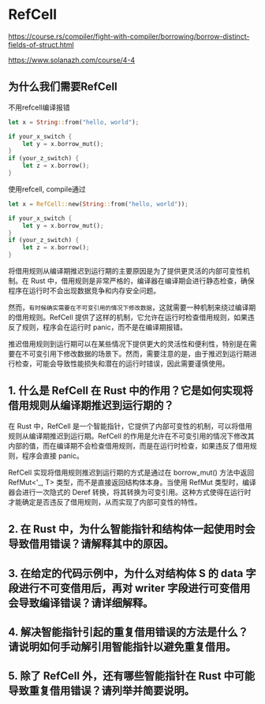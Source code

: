 # RefCell

https://course.rs/compiler/fight-with-compiler/borrowing/borrow-distinct-fields-of-struct.html

https://www.solanazh.com/course/4-4

## 为什么我们需要RefCell

不用refcell编译报错

```rust
let x = String::from("hello, world");

if your_x_switch {
    let y = x.borrow_mut();
}
if (your_z_switch) {
    let z = x.borrow();
}
```

使用refcell, compile通过

```rust
let x = RefCell::new(String::from("hello, world"));

if your_x_switch {
    let y = x.borrow_mut();
}
if (your_z_switch) {
    let z = x.borrow();
}
```

将借用规则从编译期推迟到运行期的主要原因是为了提供更灵活的内部可变性机制。在 Rust 中，借用规则是非常严格的，编译器在编译期会进行静态检查，确保程序在运行时不会出现数据竞争和内存安全问题。

然而，`有时候确实需要在不可变引用的情况下修改数据`，这就需要一种机制来绕过编译期的借用规则。RefCell 提供了这样的机制，它允许在运行时检查借用规则，如果违反了规则，程序会在运行时 panic，而不是在编译期报错。

推迟借用规则到运行期可以在某些情况下提供更大的灵活性和便利性，特别是在需要在不可变引用下修改数据的场景下。然而，需要注意的是，由于推迟到运行期进行检查，可能会导致性能损失和潜在的运行时错误，因此需要谨慎使用。

## 1. 什么是 RefCell 在 Rust 中的作用？它是如何实现将借用规则从编译期推迟到运行期的？

在 Rust 中，RefCell 是一个智能指针，它提供了内部可变性的机制，可以将借用规则从编译期推迟到运行期。RefCell 的作用是允许在不可变引用的情况下修改其内部的值，而在编译期不会检查借用规则，而是在运行时检查，如果违反了借用规则，程序会直接 panic。

RefCell 实现将借用规则推迟到运行期的方式是通过在 borrow_mut() 方法中返回 RefMut<'_, T> 类型，而不是直接返回结构体本身。当使用 RefMut 类型时，编译器会进行一次隐式的 Deref 转换，将其转换为可变引用。这种方式使得在运行时才能确定是否违反了借用规则，从而实现了内部可变性的特性。

## 2. 在 Rust 中，为什么智能指针和结构体一起使用时会导致借用错误？请解释其中的原因。

## 3. 在给定的代码示例中，为什么对结构体 S 的 data 字段进行不可变借用后，再对 writer 字段进行可变借用会导致编译错误？请详细解释。

## 4. 解决智能指针引起的重复借用错误的方法是什么？请说明如何手动解引用智能指针以避免重复借用。

## 5. 除了 RefCell 外，还有哪些智能指针在 Rust 中可能导致重复借用错误？请列举并简要说明。

